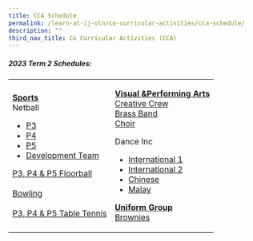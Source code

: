 ```yaml
---
title: CCA Schedule
permalink: /learn-at-ij-oln/co-curricular-activities/cca-schedule/
description: ""
third_nav_title: Co Curricular Activities (CCA)
---
```

<h5>2023 Term 2 Schedules:</h5>
<table>
<tbody>
<tr>
<td>
<p><strong><u>Sports<br></u></strong>Netball</p>
<ul>
<li><a href="/files/2023CCASchedules/T3/T2 - P3 Netball.pdf" target="_blank" rel="noopener">P3</a></li>
<li><a href="/files/2023CCASchedules/T3/T2 - P4 Netball_r1.pdf" target="_blank" rel="noopener">P4</a></li>
<li><a href="/files/2023CCASchedules/T3/T2 - P5 Netball_r1.pdf" target="_blank" rel="noopener">P5</a></li>

<li><a href="/files/2023CCASchedules/T3/T2 - Netball Developmental Team.pdf" target="_blank" rel="noopener">Development Team</a></li>
</ul>
<p><a href="/files/2023CCASchedules/T3/T2 - P3, P4 &amp; P5 Floorball_r1.pdf" target="_blank" rel="noopener">P3, P4 &amp; P5 Floorball</a><br><br>
	<a href="/files/2023OLN_0270A - CCA Schedule 2023 T3 - Bowling.pdf" target="_blank" rel="noopener">Bowling</a><br><br>
	<a href="/files/2023CCASchedules/T3/T2 - Table Tennis_r1.pdf" target="_blank" rel="noopener">P3, P4 &amp;  P5 Table Tennis</a></p>
</td>
<td>
<p><strong><u>Visual &amp;Performing Arts<br></u></strong><a href="/files/2023CCASchedules/T3/T2 - Creative Crew_r1.pdf" target="_blank" rel="noopener">Creative Crew</a><br>
	<a href="/files/2023CCASchedules/T3/T2 - Brass Band_r1.pdf" target="_blank" rel="noopener">Brass Band</a><br>
	<a href="/files/2023CCASchedules/T3/T2 - Choir.pdf" target="_blank" rel="noopener">Choir</a></p>
<p>Dance Inc</p>
<ul>
<li><a href="/files/2023CCASchedules/T3/T2 - Dance Inc 1.pdf" target="_blank" rel="noopener">International 1</a></li>
<li><a href="/files/2023CCASchedules/T3/T2 - Dance Inc 2.pdf" target="_blank" rel="noopener">International 2</a></li>
<li><a href="/files/2023CCASchedules/T3/T2 - Dance Inc 3.pdf" target="_blank" rel="noopener">Chinese</a></li>
<li><a href="/files/2023CCASchedules/T3/T2 - Dance Inc 4.pdf" target="_blank" rel="noopener">Malay</a></li>
</ul>
<p><strong><u>Uniform Group<br></u></strong><a href="/files/2023CCASchedules/T3/T2 - Brownies_r1.pdf" target="_blank" rel="noopener">Brownies</a></p>
</td>
</tr>
</tbody>
</table>